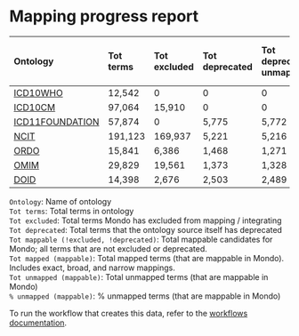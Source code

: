 # Mapping progress report
| Ontology                                         | Tot terms   | Tot excluded   | Tot deprecated   | Tot deprecated unmapped   | Tot mappable _(!excluded, !deprecated)_   | Tot mapped _(mappable)_   | Tot unmapped _(mappable)_   | % unmapped _(mappable)_   |
|:-------------------------------------------------|:------------|:---------------|:-----------------|:--------------------------|:------------------------------------------|:--------------------------|:----------------------------|:--------------------------|
| [ICD10WHO](./unmapped_icd10who.md)               | 12,542      | 0              | 0                | 0                         | 12,542                                    | 209                       | 12,333                      | 98.3%                     |
| [ICD10CM](./unmapped_icd10cm.md)                 | 97,064      | 15,910         | 0                | 0                         | 81,154                                    | 2,051                     | 79,103                      | 97.5%                     |
| [ICD11FOUNDATION](./unmapped_icd11foundation.md) | 57,874      | 0              | 5,775            | 5,772                     | 52,099                                    | 4,130                     | 47,969                      | 92.1%                     |
| [NCIT](./unmapped_ncit.md)                       | 191,123     | 169,937        | 5,221            | 5,216                     | 15,965                                    | 3,841                     | 12,124                      | 75.9%                     |
| [ORDO](./unmapped_ordo.md)                       | 15,841      | 6,386          | 1,468            | 1,271                     | 9,455                                     | 9,227                     | 228                         | 2.4%                      |
| [OMIM](./unmapped_omim.md)                       | 29,829      | 19,561         | 1,373            | 1,328                     | 8,896                                     | 8,855                     | 41                          | 0.5%                      |
| [DOID](./unmapped_doid.md)                       | 14,398      | 2,676          | 2,503            | 2,489                     | 11,720                                    | 11,669                    | 51                          | 0.4%                      |

`Ontology`: Name of ontology  
`Tot terms`: Total terms in ontology  
`Tot excluded`: Total terms Mondo has excluded from mapping / integrating  
`Tot deprecated`: Total terms that the ontology source itself has deprecated  
`Tot mappable (!excluded, !deprecated)`: Total mappable candidates for Mondo; all terms that are not excluded or 
deprecated.  
`Tot mapped (mappable)`: Total mapped terms (that are mappable in Mondo). Includes exact, broad, and narrow mappings.  
`Tot unmapped (mappable)`: Total unmapped terms (that are mappable in Mondo)  
`% unmapped (mappable)`: % unmapped terms (that are mappable in Mondo)

To run the workflow that creates this data, refer to the [workflows documentation](../developer/workflows.md).